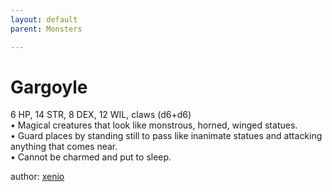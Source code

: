 ```yaml
---
layout: default
parent: Monsters 

--- 
```

# Gargoyle
6 HP, 14 STR, 8 DEX, 12 WIL, claws (d6+d6)  
• Magical creatures that look like monstrous, horned, winged statues.  
• Guard places by standing still to pass like inanimate statues and attacking anything that comes near.  
• Cannot be charmed and put to sleep.  




author: [xenio](https://xenioinabottle.blogspot.com/2021/02/classic-monsters-for-cairnito-part-1.html) 


